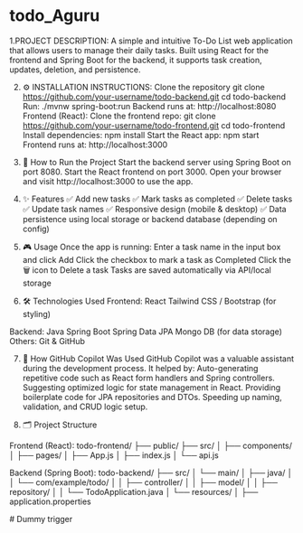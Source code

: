 # todo_Aguru
1.PROJECT DESCRIPTION:
  A simple and intuitive To-Do List web application that allows users to manage their daily tasks.
  Built using React for the frontend and Spring Boot for the backend, it supports task creation, updates, deletion, and persistence.

  
2. ⚙️ INSTALLATION INSTRUCTIONS:
   Clone the repository
git clone https://github.com/your-username/todo-backend.git
cd todo-backend
Run:
./mvnw spring-boot:run
Backend runs at: http://localhost:8080
Frontend (React):
Clone the frontend repo:
git clone https://github.com/your-username/todo-frontend.git
cd todo-frontend
Install dependencies:
npm install
Start the React app:
npm start
Frontend runs at: http://localhost:3000


3. 🚀 How to Run the Project
Start the backend server using Spring Boot on port 8080.
Start the React frontend on port 3000.
Open your browser and visit http://localhost:3000 to use the app.

4. ✨ Features
✅ Add new tasks
✅ Mark tasks as completed
✅ Delete tasks
✅ Update task names
✅ Responsive design (mobile & desktop)
✅ Data persistence using local storage or backend database (depending on config)


5. 🎮 Usage
Once the app is running:
Enter a task name in the input box and click Add
Click the checkbox to mark a task as Completed
Click the 🗑️ icon to Delete a task
Tasks are saved automatically via API/local storage

6. 🛠️ Technologies Used
Frontend:
React
Tailwind CSS / Bootstrap (for styling)

Backend:
Java
Spring Boot
Spring Data JPA
Mongo DB (for data storage)
Others:
Git & GitHub

7. 🤖 How GitHub Copilot Was Used
GitHub Copilot was a valuable assistant during the development process. It helped by:
Auto-generating repetitive code such as React form handlers and Spring controllers.
Suggesting optimized logic for state management in React.
Providing boilerplate code for JPA repositories and DTOs.
Speeding up naming, validation, and CRUD logic setup.

8. 🗂️ Project Structure

Frontend (React):
todo-frontend/
├── public/
├── src/
│   ├── components/
│   ├── pages/
│   ├── App.js
│   ├── index.js
│   └── api.js

Backend (Spring Boot):
todo-backend/
├── src/
│   └── main/
│       ├── java/
│       │   └── com/example/todo/
│       │       ├── controller/
│       │       ├── model/
│       │       ├── repository/
│       │       └── TodoApplication.java
│       └── resources/
│           ├── application.properties

#   D u m m y   t r i g g e r  
 